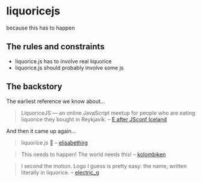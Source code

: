 # liquoricejs
because this has to happen

## The rules and constraints

* liquorice.js has to involve real liquorice
* liquorice.js should probably involve some js

## The backstory

The earliest reference we know about…

> LiquoriceJS — an online JavaScript meetup for people who are eating liquorice they bought in Reykjavík.
– [E after JSconf Iceland](https://twitter.com/elisabethirg/status/770311077905174528)

And then it came up again…

> liquorice.js 🖤
– [elisabethirg](https://twitter.com/elisabethirg/status/825088090855321602)

> This needs to happen! The world needs this! 
– [kolombiken](https://twitter.com/kolombiken/status/825088976809816067)

> I second the motion. Logo I guess is pretty easy: the name, written literally in liquorice.
– [electric_g](https://twitter.com/electric_g/status/825090847326756864)
